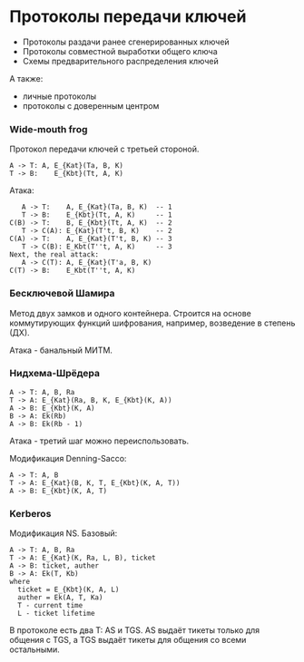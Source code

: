 # Протоколы передачи ключей

- Протоколы раздачи ранее сгенерированных ключей
- Протоколы совместной выработки общего ключа
- Схемы предварительного распределения ключей

А также:
- личные протоколы
- протоколы с доверенным центром


### Wide-mouth frog

Протокол передачи ключей с третьей стороной.

```
A -> T: A, E_{Kat}(Ta, B, K)
T -> B:    E_{Kbt}(Tt, A, K)
```

Атака:
```
   A -> T:    A, E_{Kat}(Ta, B, K)  -- 1
   T -> B:    E_{Kbt}(Tt, A, K)     -- 1
C(B) -> T:    B, E_{Kbt}(Tt, A, K)  -- 2
   T -> C(A): E_{Kat}(T't, B, K)    -- 2
C(A) -> T:    A, E_{Kat}(T't, B, K) -- 3
   T -> C(B): E_Kbt(T''t, A, K)     -- 3
Next, the real attack:
   A -> C(T): A, E_{Kat}(T'a, B, K)
C(T) -> B:    E_Kbt(T''t, A, K)
```

### Бесключевой Шамира

Метод двух замков и одного контейнера.
Строится на основе коммутирующих функций шифрования, например, возведение в
степень (ДХ).

Атака - банальный МИТМ.

### Нидхема-Шрёдера

```
A -> T: A, B, Ra
T -> A: E_{Kat}(Ra, B, K, E_{Kbt}(K, A))
A -> B: E_{Kbt}(K, A)
B -> A: Ek(Rb)
A -> B: Ek(Rb - 1)
```

Атака - третий шаг можно переиспользовать.

Модификация Denning-Sacco:
```
A -> T: A, B
T -> A: E_{Kat}(B, K, T, E_{Kbt}(K, A, T))
A -> B: E_{Kbt}(K, A, T)
```

### Kerberos

Модификация NS. Базовый:
```
A -> T: A, B, Ra
T -> A: E_{Kat}(K, Ra, L, B), ticket
A -> B: ticket, auther
B -> A: Ek(T, Kb)
where
  ticket = E_{Kbt}(K, A, L)
  auther = Ek(A, T, Ka)
  T - current time
  L - ticket lifetime
```
В протоколе есть два Т: AS и TGS.
AS выдаёт тикеты только для общения с TGS,
а TGS выдаёт тикеты для общения со всеми остальными.
